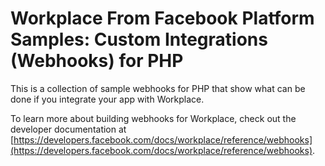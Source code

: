 # Workplace From Facebook Platform Samples: Custom Integrations (Webhooks) for PHP

This is a collection of sample webhooks for PHP that show what can be done if you integrate your app with Workplace.

To learn more about building webhooks for Workplace, check out the developer documentation at [https://developers.facebook.com/docs/workplace/reference/webhooks](https://developers.facebook.com/docs/workplace/reference/webhooks).